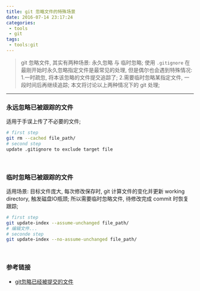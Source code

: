 ```yaml
---
title: git 忽略文件的特殊场景
date: 2016-07-14 23:17:24
categories:
 - tools
 - git
tags:
 - tools:git
---
```


> git 忽略文件, 其实有两种场景: 永久忽略 与 临时忽略;
使用 `.gitignore` 在最刚开始时永久忽略指定文件是最常见的处理, 但是偶尔也会遇到特殊情况:
1.一时疏忽, 将本该忽略的文件提交追踪了;
2.需要临时忽略某指定文件, 一段时间后再继续追踪;
本文将讨论以上两种情况下的 git 处理;

<!--more-->

------

### **永远忽略已被跟踪的文件**
适用于手误上传了不必要的文件;
``` bash
# first step
git rm --cached file_path/
# second step
update .gitignore to exclude target file
```
&nbsp;
### **临时忽略已被跟踪的文件**
适用场景:
目标文件庞大, 每次修改保存时, git 计算文件的变化并更新 working directory, 触发磁盘IO瓶颈;
所以需要临时忽略文件, 待修改完成 commit 时恢复跟踪;
``` bash
# first step
git update-index --assume-unchanged file_path/
# 编辑文件...
# seconde step
git update-index --no-assume-unchanged file_path/
```
&nbsp;
### **参考链接**
- [git忽略已经被提交的文件](https://segmentfault.com/q/1010000000430426)


